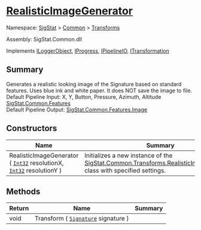 # [RealisticImageGenerator](./RealisticImageGenerator.md)

Namespace: [SigStat]() > [Common](./../README.md) > [Transforms](./README.md)

Assembly: SigStat.Common.dll

Implements [ILoggerObject](./../ILoggerObject.md), [IProgress](./../Helpers/IProgress.md), [IPipelineIO](./../Pipeline/IPipelineIO.md), [ITransformation](./../ITransformation.md)

## Summary
Generates a realistic looking image of the Signature based on standard features. Uses blue ink and white paper. It does NOT save the image to file.  <br>Default Pipeline Input: X, Y, Button, Pressure, Azimuth, Altitude [SigStat.Common.Features](./Common/../Features.md)<br>Default Pipeline Output: [SigStat.Common.Features.Image]()

## Constructors

| Name | Summary | 
| --- | --- | 
| RealisticImageGenerator ( [`Int32`](https://docs.microsoft.com/en-us/dotnet/api/System.Int32) resolutionX, [`Int32`](https://docs.microsoft.com/en-us/dotnet/api/System.Int32) resolutionY ) | Initializes a new instance of the [SigStat.Common.Transforms.RealisticImageGenerator](./Common/../Transforms/RealisticImageGenerator.md) class with specified settings. | 


## Methods

| Return | Name | Summary | 
| --- | --- | --- | 
| void | Transform ( [`Signature`](./../Signature.md) signature ) |  | 



